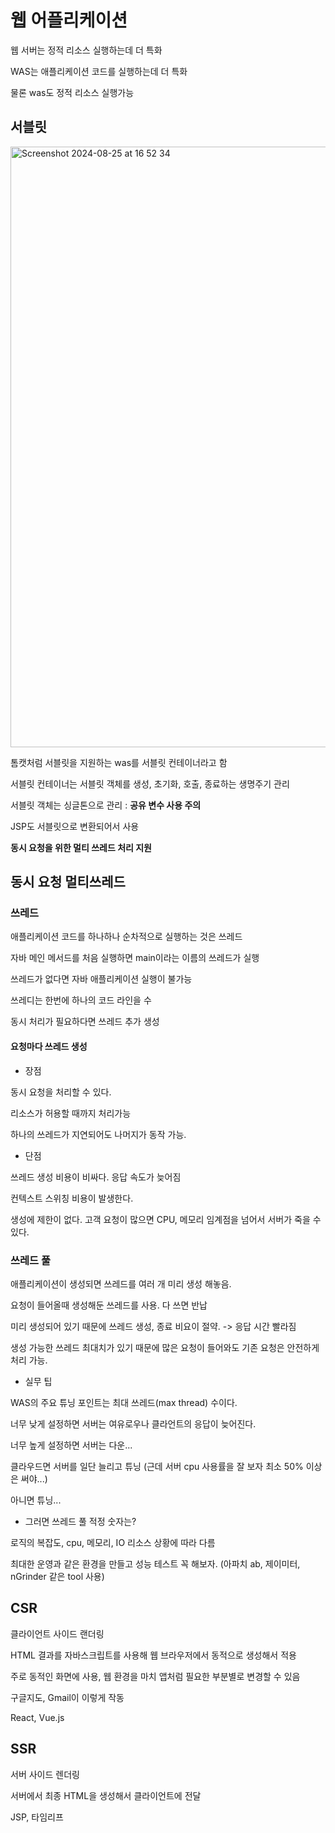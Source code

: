 # 웹 어플리케이션

웹 서버는 정적 리소스 실행하는데 더 특화

WAS는 애플리케이션 코드를 실행하는데 더 특화

물론 was도 정적 리소스 실행가능

## 서블릿

<img width="961" alt="Screenshot 2024-08-25 at 16 52 34" src="https://github.com/user-attachments/assets/ccec52b9-5c88-49ba-9a5f-b431d4f96c36">

톰캣처럼 서블릿을 지원하는 was를 서블릿 컨테이너라고 함

서블릿 컨테이너는 서블릿 객체를 생성, 초기화, 호출, 종료하는 생명주기 관리

서블릿 객체는 싱글톤으로 관리 : **공유 변수 사용 주의**

JSP도 서블릿으로 변환되어서 사용

**동시 요청을 위한 멀티 쓰레드 처리 지원**

## 동시 요청 멀티쓰레드

### 쓰레드

애플리케이션 코드를 하나하나 순차적으로 실행하는 것은 쓰레드

자바 메인 메서드를 처음 실행하면 main이라는 이름의 쓰레드가 실행

쓰레드가 없다면 자바 애플리케이션 실행이 불가능

쓰레디는 한번에 하나의 코드 라인을 수

동시 처리가 필요하다면 쓰레드 추가 생성

#### 요청마다 쓰레드 생성

* 장점

동시 요청을 처리할 수 있다.

리소스가 허용할 때까지 처리가능

하나의 쓰레드가 지연되어도 나머지가 동작 가능.

* 단점

쓰레드 생성 비용이 비싸다. 응답 속도가 늦어짐

컨텍스트 스위칭 비용이 발생한다.

생성에 제한이 없다. 고객 요청이 많으면 CPU, 메모리 임계점을 넘어서 서버가 죽을 수 있다.


### 쓰레드 풀

애플리케이션이 생성되면 쓰레드를 여러 개 미리 생성 해놓음.

요청이 들어올때 생성해둔 쓰레드를 사용. 다 쓰면 반납

미리 생성되어 있기 때문에 쓰레드 생성, 종료 비요이 절약. -> 응답 시간 빨라짐

생성 가능한 쓰레드 최대치가 있기 때문에 많은 요청이 들어와도 기존 요청은 안전하게 처리 가능.

* 실무 팁

WAS의 주요 튜닝 포인트는 최대 쓰레드(max thread) 수이다.

너무 낮게 설정하면 서버는 여유로우나 클라언트의 응답이 늦어진다.

너무 높게 설정하면 서버는 다운...

클라우드면 서버를 일단 늘리고 튜닝 (근데 서버 cpu 사용률을 잘 보자 최소 50% 이상은 써야...)

아니면 튜닝...

* 그러면 쓰레드 풀 적정 숫자는?

로직의 복잡도, cpu, 메모리, IO 리소스 상황에 따라 다름

최대한 운영과 같은 환경을 만들고 성능 테스트 꼭 해보자. (아파치 ab, 제이미터, nGrinder 같은 tool 사용)

## CSR

클라이언트 사이드 랜더링

HTML 결과를 자바스크립트를 사용해 웹 브라우저에서 동적으로 생성해서 적용

주로 동적인 화면에 사용, 웹 환경을 마치 앱처럼 필요한 부분별로 변경할 수 있음

구글지도, Gmail이 이렇게 작동

React, Vue.js

## SSR

서버 사이드 렌더링

서버에서 최종 HTML을 생성해서 클라이언트에 전달

JSP, 타임리프